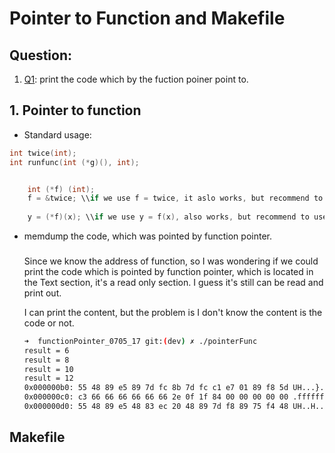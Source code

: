 # Pointer to Function and Makefile

## Question: 
1. [Q1](#1): print the code which by the fuction poiner point to.

## 1. Pointer to function

- Standard usage:

```c
int twice(int);
int runfunc(int (*g)(), int);


    int (*f) (int);
    f = &twice; \\if we use f = twice, it aslo works, but recommend to use &twice.
    
    y = (*f)(x); \\if we use y = f(x), also works, but recommend to use (*f)(x), to say f is a function pointer

```

- memdump the code, which was pointed by function pointer.
	<h3 id="1"></h3>
	Since we know the address of function, so I was wondering if we could print the code which is pointed by function pointer, which is located in the Text section, it's a read only section. I guess it's still can be read and print out.
	
	I can print the content, but the problem is I don't know the content is the code or not.
	
	```bash
	➜  functionPointer_0705_17 git:(dev) ✗ ./pointerFunc
	result = 6
	result = 8
	result = 10
	result = 12
	0x000000b0: 55 48 89 e5 89 7d fc 8b 7d fc c1 e7 01 89 f8 5d UH...}..}......]
	0x000000c0: c3 66 66 66 66 66 66 2e 0f 1f 84 00 00 00 00 00 .ffffff.........
	0x000000d0: 55 48 89 e5 48 83 ec 20 48 89 7d f8 89 75 f4 48 UH..H.. H.}..u.H
	
	```

## Makefile